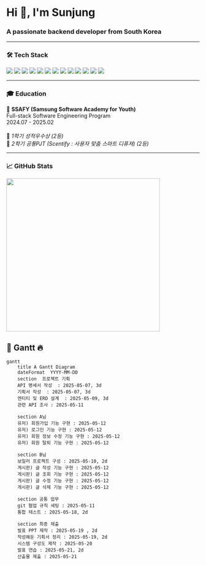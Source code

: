 <h1 align="left">Hi 👋, I'm Sunjung</h1>
<h3 align="left">A passionate backend developer from South Korea</h3>

---

<h3 align="left">🛠️ Tech Stack</h3>
<p align="left">
  <img src="https://img.shields.io/badge/Java-007396?style=flat&logo=java&logoColor=white"/>
  <img src="https://img.shields.io/badge/Spring_Boot-6DB33F?style=flat&logo=spring-boot&logoColor=white"/>
  <img src="https://img.shields.io/badge/MySQL-005C84?style=flat&logo=mysql&logoColor=white"/>
  <img src="https://img.shields.io/badge/Redis-DC382D?style=flat&logo=redis&logoColor=white"/>
  <img src="https://img.shields.io/badge/GitHub-181717?style=flat&logo=github&logoColor=white"/>
  <img src="https://img.shields.io/badge/GitLab-FC6D26?style=flat&logo=gitlab&logoColor=white"/>
  <img src="https://img.shields.io/badge/GitHub_Actions-2088FF?style=flat&logo=github-actions&logoColor=white"/>
  <img src="https://img.shields.io/badge/Jenkins-D24939?style=flat&logo=jenkins&logoColor=white"/>
  <img src="https://img.shields.io/badge/Nginx-009639?style=flat&logo=nginx&logoColor=white"/>
  <img src="https://img.shields.io/badge/HTML5-E34F26?style=flat&logo=html5&logoColor=white"/>
  <img src="https://img.shields.io/badge/CSS3-1572B6?style=flat&logo=css3&logoColor=white"/>
  <img src="https://img.shields.io/badge/JavaScript-F7DF1E?style=flat&logo=javascript&logoColor=black"/>
  <img src="https://img.shields.io/badge/Docker-2496ED?style=flat&logo=docker&logoColor=white"/>
</p>


---

<h3 align="left">🎓 Education</h3>
<p align="left">
  🏫 <strong>SSAFY (Samsung Software Academy for Youth)</strong><br>
  Full-stack Software Engineering Program<br>
  2024.07 - 2025.02<br><br>
🏅 <em>1학기 성적우수상 (2등)</em><br>
  🏅 <em>2학기 공통PJT (Scentify : 사용자 맞춤 스마트 디퓨져) (2등)</em><br>

---

### 📈 GitHub Stats
<p align="left">
  <img src="https://github-profile-summary-cards.vercel.app/api/cards/profile-details?username=Sunjung-Eo&theme=tokyonight" width="400"/><br>
</p>


## 📖 Gantt :fire:

```mermaid
gantt
    title A Gantt Diagram
    dateFormat  YYYY-MM-DD
    section  프로젝트 기획
    API 명세서 작성  : 2025-05-07, 3d
    기획서 작성  : 2025-05-07, 3d
    엔티티 및 ERD 설계  : 2025-05-09, 3d
    관련 API 조사 : 2025-05-11

    section A님
    유저) 회원가입 기능 구현 : 2025-05-12
    유저) 로그인 기능 구현 : 2025-05-12
    유저) 회원 정보 수정 기능 구현 : 2025-05-12
    유저) 회원 탈퇴 기능 구현 : 2025-05-12

    section B님
    보일러 프로젝트 구성 : 2025-05-10, 2d
    게시판) 글 작성 기능 구현 : 2025-05-12
    게시판) 글 조회 기능 구현 : 2025-05-12
    게시판) 글 수정 기능 구현 : 2025-05-12
    게시판) 글 삭제 기능 구현 : 2025-05-12

    section 공통 업무
    git 협업 규칙 세팅 : 2025-05-11
    통합 테스트 : 2025-05-18, 2d

    section 최종 제출
    발표 PPT 제작 : 2025-05-19 , 2d
    작성해둔 기획서 정리 : 2025-05-19, 2d
    시스템 구성도 제작 : 2025-05-20
    발표 연습 : 2025-05-21, 2d
    산출물 제출 : 2025-05-21
```
